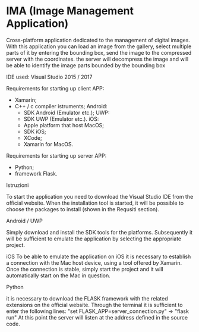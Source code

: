 # IMA (Image Management Application)
Cross-platform application dedicated to the management of digital images. With this application you can load an image from the gallery, select multiple parts of it by entering the bounding box, send the image to the compressed server with the coordinates. the server will decompress the image and will be able to identify the image parts bounded by the bounding box

IDE used: Visual Studio 2015 / 2017

Requirements for starting up client APP:
- Xamarin;
- C++ / c compiler istruments;
Android:
  - SDK Android (Emulator etc.);
UWP:
  - SDK UWP (Emulator etc.).
iOS:
  - Apple platform that host MacOS;
  - SDK iOS;
  - XCode;
  - Xamarin for MacOS.

Requirements for starting up server APP:
- Python;
- framework Flask.

Istruzioni

To start the application you need to download the Visual Studio IDE from the official website.
When the installation tool is started, it will be possible to choose the packages to install (shown in the Requsiti section).

Android / UWP

Simply download and install the SDK tools for the platforms. Subsequently it will be sufficient to emulate the application by selecting the appropriate project.

iOS
To be able to emulate the application on iOS it is necessary to establish a connection with the Mac host device, using a tool offered by Xamarin. Once the connection is stable, simply start the project and it will automatically start on the Mac in question.

Python

it is necessary to download the FLASK framework with the related extensions on the official website. Through the terminal it is sufficient to enter the following lines:
"set FLASK_APP=server_connection.py" -> "flask run"
 At this point the server will listen at the address defined in the source code.
